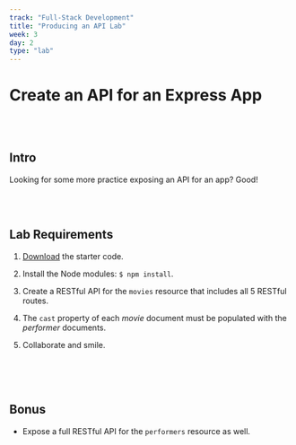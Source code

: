 ```yaml
---
track: "Full-Stack Development"
title: "Producing an API Lab"
week: 3
day: 2
type: "lab"
---
```



# Create an API for an Express App

<br>
<br>



## Intro

Looking for some more practice exposing an API for an app?  Good!


<br>
<br>

## Lab Requirements

1. <a download href="/downloads/backend_fundamentals/producing-an-api-lab/mongoose-movies.zip">Download</a> the starter code.

2. Install the Node modules: `$ npm install`.

3. Create a RESTful API for the `movies` resource that includes all 5 RESTful routes.

4. The `cast` property of each _movie_ document must be populated with the _performer_ documents.

5. Collaborate and smile.

<br>
<br>
<br>


## Bonus

- Expose a full RESTful API for the  `performers` resource as well.
